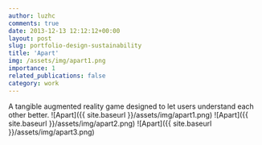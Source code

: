 ```yaml
---
author: luzhc
comments: true
date: 2013-12-13 12:12:12+00:00
layout: post
slug: portfolio-design-sustainability
title: 'Apart'
img: /assets/img/apart1.png
importance: 1
related_publications: false
category: work
---
```


A tangible augmented reality game designed to let users understand each other better.
![Apart]({{ site.baseurl }}/assets/img/apart1.png)
![Apart]({{ site.baseurl }}/assets/img/apart2.png)
![Apart]({{ site.baseurl }}/assets/img/apart3.png)
